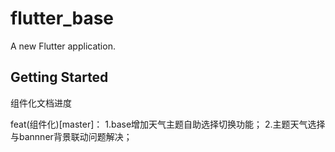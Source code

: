 # flutter_base

A new Flutter application.

## Getting Started

组件化文档进度

feat(组件化)[master]：
1.base增加天气主题自助选择切换功能；
2.主题天气选择与bannner背景联动问题解决；




